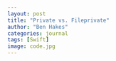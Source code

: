 ```yaml
---
layout: post
title: "Private vs. Fileprivate"
author: "Ben Hakes"
categories: journal
tags: [Swift]
image: code.jpg
---
```


